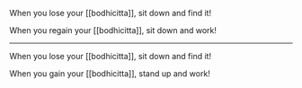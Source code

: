 When you lose your [[bodhicitta]], sit down and find it!

When you regain your [[bodhicitta]], sit down and work!

<hr />

When you lose your [[bodhicitta]], sit down and find it!

When you gain your [[bodhicitta]], stand up and work!
